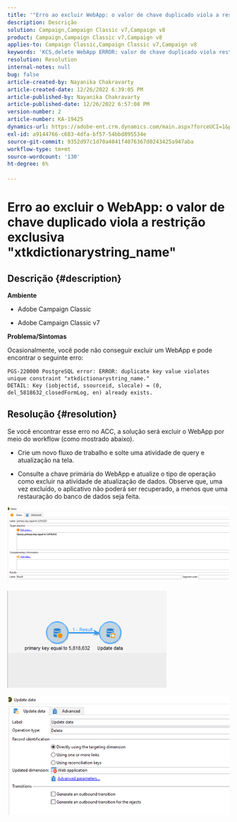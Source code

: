 ```yaml
---
title: '"Erro ao excluir WebApp: o valor de chave duplicado viola a restrição exclusiva "xtkdictionarystring_name""'
description: Descrição
solution: Campaign,Campaign Classic v7,Campaign v8
product: Campaign,Campaign Classic v7,Campaign v8
applies-to: Campaign Classic,Campaign Classic v7,Campaign v8
keywords: 'KCS,delete WebApp ERROR: valor de chave duplicado viola restrição exclusiva "xtkdictionarystring_name"'
resolution: Resolution
internal-notes: null
bug: false
article-created-by: Nayanika Chakravarty
article-created-date: 12/26/2022 6:39:05 PM
article-published-by: Nayanika Chakravarty
article-published-date: 12/26/2022 6:57:08 PM
version-number: 2
article-number: KA-19425
dynamics-url: https://adobe-ent.crm.dynamics.com/main.aspx?forceUCI=1&pagetype=entityrecord&etn=knowledgearticle&id=0b256f8d-4c85-ed11-81ac-6045bd006b4b
exl-id: a9144766-c683-4dfa-bf57-54bbd895534e
source-git-commit: 9352d97c1d70a4041f4076367d0243425a947aba
workflow-type: tm+mt
source-wordcount: '130'
ht-degree: 6%

---
```


# Erro ao excluir o WebApp: o valor de chave duplicado viola a restrição exclusiva &quot;xtkdictionarystring_name&quot;

## Descrição {#description}


<b>Ambiente</b>

- Adobe Campaign Classic

- Adobe Campaign Classic v7

<b>Problema/Sintomas</b>

Ocasionalmente, você pode não conseguir excluir um WebApp e pode encontrar o seguinte erro:




```
PGS-220000 PostgreSQL error: ERROR: duplicate key value violates unique constraint "xtkdictionarystring_name."
DETAIL: Key (iobjectid, ssourceid, slocale) = (0, del_5818632_closedFormLog, en) already exists.
```





## Resolução {#resolution}


Se você encontrar esse erro no ACC, a solução será excluir o WebApp por meio do workflow (como mostrado abaixo).

- Crie um novo fluxo de trabalho e solte uma atividade de query e atualização na tela.

- Consulte a chave primária do WebApp e atualize o tipo de operação como excluir na atividade de atualização de dados. Observe que, uma vez excluído, o aplicativo não poderá ser recuperado, a menos que uma restauração do banco de dados seja feita.

![](assets/5cd987f7-8acf-ec11-a7b5-0022480a8e40.png)

![](assets/bf56c710-8bcf-ec11-a7b5-0022480a8e40.png)



![](assets/da9b0818-8bcf-ec11-a7b5-0022480a8e40.png)
